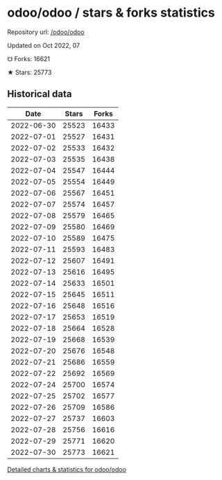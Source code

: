 # odoo/odoo / stars & forks statistics

Repository url: [/odoo/odoo](https://github.com/odoo/odoo)

Updated on Oct 2022, 07

☋ Forks: 16621

★ Stars: 25773

## Historical data
| Date | Stars | Forks |
|------|-------|-------|
| 2022-06-30 | 25523 | 16433 | 
| 2022-07-01 | 25527 | 16431 | 
| 2022-07-02 | 25533 | 16432 | 
| 2022-07-03 | 25535 | 16438 | 
| 2022-07-04 | 25547 | 16444 | 
| 2022-07-05 | 25554 | 16449 | 
| 2022-07-06 | 25567 | 16451 | 
| 2022-07-07 | 25574 | 16457 | 
| 2022-07-08 | 25579 | 16465 | 
| 2022-07-09 | 25580 | 16469 | 
| 2022-07-10 | 25589 | 16475 | 
| 2022-07-11 | 25593 | 16483 | 
| 2022-07-12 | 25607 | 16491 | 
| 2022-07-13 | 25616 | 16495 | 
| 2022-07-14 | 25633 | 16501 | 
| 2022-07-15 | 25645 | 16511 | 
| 2022-07-16 | 25648 | 16516 | 
| 2022-07-17 | 25653 | 16519 | 
| 2022-07-18 | 25664 | 16528 | 
| 2022-07-19 | 25668 | 16539 | 
| 2022-07-20 | 25676 | 16548 | 
| 2022-07-21 | 25686 | 16559 | 
| 2022-07-22 | 25692 | 16569 | 
| 2022-07-24 | 25700 | 16574 | 
| 2022-07-25 | 25702 | 16577 | 
| 2022-07-26 | 25709 | 16586 | 
| 2022-07-27 | 25737 | 16603 | 
| 2022-07-28 | 25756 | 16616 | 
| 2022-07-29 | 25771 | 16620 | 
| 2022-07-30 | 25773 | 16621 | 


[Detailed charts & statistics for odoo/odoo](https://reviewgithub.com/rep/odoo/odoo)
